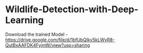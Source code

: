 # Wildlife-Detection-with-Deep-Learning

Download the trained Model - https://drive.google.com/file/d/1bfUbQIkv5kLWyR8-QutBxAAFDK4FyjmW/view?usp=sharing
